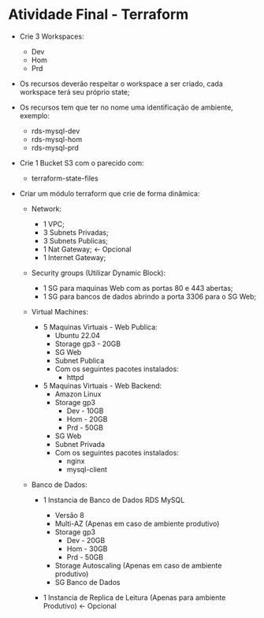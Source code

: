 # Atividade Final - Terraform

- Crie 3 Workspaces:
	- Dev
	- Hom
	- Prd

- Os recursos deverão respeitar o workspace a ser criado, cada workspace terá seu próprio state;

- Os recursos tem que ter no nome uma identificação de ambiente, exemplo:
	- rds-mysql-dev
	- rds-mysql-hom
	- rds-mysql-prd

- Crie 1 Bucket S3 com o parecido com:
	- terraform-state-files

- Criar um módulo terraform que crie de forma dinâmica:
	- Network:
		- 1 VPC; 
		- 3 Subnets Privadas;
		- 3 Subnets Publicas;
		- 1 Nat Gateway; <- Opcional
		- 1 Internet Gateway;

	- Security groups (Utilizar Dynamic Block):
		- 1 SG para maquinas Web com as portas 80 e 443 abertas;
		- 1 SG para bancos de dados abrindo a porta 3306 para o SG Web;

	- Virtual Machines:
		- 5 Maquinas Virtuais - Web Publica: 
			- Ubuntu 22.04
			- Storage gp3 - 20GB
			- SG Web
			- Subnet Publica
			- Com os seguintes pacotes instalados:
				- httpd
		- 5 Maquinas Virtuais - Web Backend: 
			- Amazon Linux
			- Storage gp3 
				- Dev - 10GB
				- Hom - 20GB
				- Prd - 50GB
			- SG Web
			- Subnet Privada
			- Com os seguintes pacotes instalados:
				- nginx
				- mysql-client
	- Banco de Dados:
		- 1 Instancia de Banco de Dados RDS MySQL
			- Versão 8
			- Multi-AZ (Apenas em caso de ambiente produtivo)
			- Storage gp3 
				- Dev - 20GB
				- Hom - 30GB
				- Prd - 50GB
			- Storage Autoscaling (Apenas em caso de ambiente produtivo)
			- SG Banco de Dados

		- 1 Instancia de Replica de Leitura (Apenas para ambiente Produtivo) <- Opcional